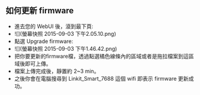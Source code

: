 ## 如何更新 firmware

* 進去您的 WebUI 後，滾到最下頁:
* ![](螢幕快照 2015-09-03 下午2.05.10.png)
* 點選 Upgrade firmware:
* ![](螢幕快照 2015-09-03 下午1.46.42.png)
* 把你要更新的firmware檔，透過點選橘色線條內的區域或者是拖拉檔案到這區域後即可上傳。
* 檔案上傳完成後，靜置約 2~3 min。
* 之後你會在電腦搜尋到 Linkit_Smart_7688 這個 wifi 即表示 firmware 更新成功。